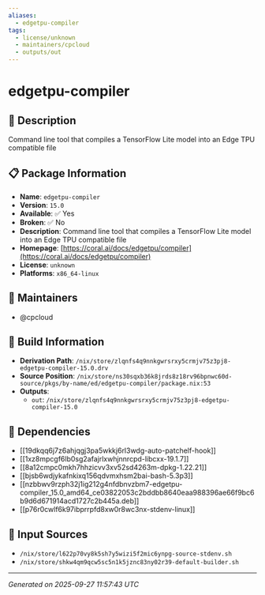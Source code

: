 ```yaml
---
aliases:
  - edgetpu-compiler
tags:
  - license/unknown
  - maintainers/cpcloud
  - outputs/out
---
```


# edgetpu-compiler

## 📝 Description

Command line tool that compiles a TensorFlow Lite model into an Edge TPU compatible file

## 📋 Package Information

- **Name**: `edgetpu-compiler`
- **Version**: `15.0`
- **Available**: ✅ Yes
- **Broken**: ✅ No
- **Description**: Command line tool that compiles a TensorFlow Lite model into an Edge TPU compatible file
- **Homepage**: [https://coral.ai/docs/edgetpu/compiler](https://coral.ai/docs/edgetpu/compiler)
- **License**: `unknown`
- **Platforms**: `x86_64-linux`
## 👥 Maintainers

- @cpcloud


## 🔧 Build Information

- **Derivation Path**: `/nix/store/zlqnfs4q9nnkgwrsrxy5crmjv75z3pj8-edgetpu-compiler-15.0.drv`
- **Source Position**: `/nix/store/ns30sqxb36k8jrds8z18rv96bpnwc60d-source/pkgs/by-name/ed/edgetpu-compiler/package.nix:53`
- **Outputs**:
  - `out`:  `/nix/store/zlqnfs4q9nnkgwrsrxy5crmjv75z3pj8-edgetpu-compiler-15.0`

## 🔗 Dependencies

- [[19dkqq6j7z6ahjqgj3pa5wkkj6rl3wdg-auto-patchelf-hook]]
- [[1xz8mpcgf6lb0sg2afajrlxwhjnnrcpd-libcxx-19.1.7]]
- [[8a12cmpc0mkh7hhzicvv3xv52sd4263m-dpkg-1.22.21]]
- [[bjsb6wdjykafnkixq156qdvmxhsm2bai-bash-5.3p3]]
- [[nzbbwv9rzph32j1ig212g4nfdbnvzbm7-edgetpu-compiler_15.0_amd64_ce03822053c2bddbb8640eaa988396ae66f9bc6b9d6d671914acd1727c2b445a.deb]]
- [[p76r0cwlf6k97ibprrpfd8xw0r8wc3nx-stdenv-linux]]

## 📁 Input Sources

- `/nix/store/l622p70vy8k5sh7y5wizi5f2mic6ynpg-source-stdenv.sh`
- `/nix/store/shkw4qm9qcw5sc5n1k5jznc83ny02r39-default-builder.sh`

---
*Generated on 2025-09-27 11:57:43 UTC*
